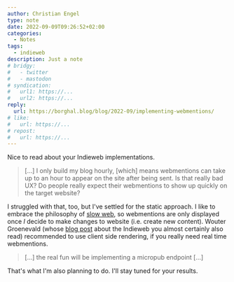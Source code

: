 ```yaml
---
author: Christian Engel
type: note
date: 2022-09-09T09:26:52+02:00
categories:
  - Notes
tags:
  - indieweb
description: Just a note
# bridgy:
#   - twitter
#   - mastodon
# syndication:
#   url1: https://...
#   url2: https://...
reply:
  url: https://borghal.blog/blog/2022-09/implementing-webmentions/
# like:
#   url: https://...
# repost:
#   url: https://...
---
```


Nice to read about your Indieweb implementations.

> [...] I only build my blog hourly, [which] means webmentions can take up to an hour to appear on the site after being sent. Is that really bad UX? Do people really expect their webmentions to show up quickly on the target website?

I struggled with that, too, but I've settled for the static approach. I like to embrace the philosophy of [slow web](https://indieweb.org/slow_web), so webmentions are only displayed once *I* decide to make changes to website (i.e. create new content). Wouter Groenevald (whose [blog post](https://brainbaking.com/post/2021/05/beyond-webmention-io/) about the Indieweb you almost certainly also read) recommended to use client side rendering, if you really need real time webmentions.

> [...] the real fun will be implementing a micropub endpoint [...]

That's what I'm also planning to do. I'll stay tuned for your results.
